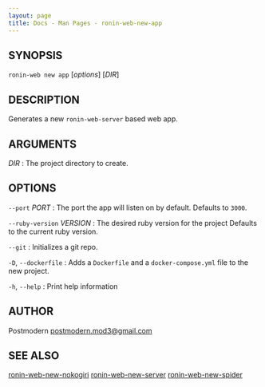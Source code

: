 ```yaml
---
layout: page
title: Docs - Man Pages - ronin-web-new-app
---
```


## SYNOPSIS

`ronin-web new app` [*options*] [*DIR*]

## DESCRIPTION

Generates a new `ronin-web-server` based web app.

## ARGUMENTS

*DIR*
: The project directory to create.

## OPTIONS

`--port` *PORT*
: The port the app will listen on by default. Defaults to `3000`.

`--ruby-version` *VERSION*
: The desired ruby version for the project Defaults to the current ruby version.

`--git`
: Initializes a git repo.

`-D`, `--dockerfile`
: Adds a `Dockerfile` and a `docker-compose.yml` file to the new project.

`-h`, `--help`
: Print help information

## AUTHOR

Postmodern <postmodern.mod3@gmail.com>

## SEE ALSO

[ronin-web-new-nokogiri](ronin-web-new-nokogiri.1.html) [ronin-web-new-server](ronin-web-new-server.1.html) [ronin-web-new-spider](ronin-web-new-spider.1.html)

